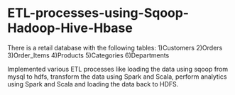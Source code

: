 # ETL-processes-using-Sqoop-Hadoop-Hive-Hbase

There is a retail database with the following tables: 1)Customers 2)Orders 3)Order_Items 4)Products 5)Categories 6)Departments

Implemented various ETL processes like loading the data using sqoop from mysql to hdfs, transform the data using Spark and Scala, perform analytics using Spark and Scala and loading the data back to HDFS.

